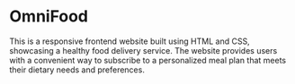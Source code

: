 # OmniFood
This is a responsive frontend website built using HTML and CSS, showcasing a healthy food delivery service. The website provides users with a convenient way to subscribe to a personalized meal plan that meets their dietary needs and preferences.
